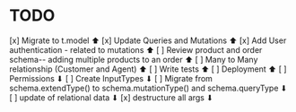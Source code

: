 # TODO

[x] Migrate to t.model ⬆
[x] Update Queries and Mutations ⬆
[x] Add User authentication - related to mutations ⬆
[ ] Review product and order schema-- adding multiple products to an order ⬆
[ ] Many to Many relationship (Customer and Agent) ⬆
[ ] Write tests ⬆
[ ] Deployment ⬆
[ ] Permissions ⬇
[ ] Create InputTypes ⬇
[ ] Migrate from schema.extendType() to schema.mutationType() and schema.queryType ⬇
[ ] update of relational data ⬇
[x] destructure all args ⬇
